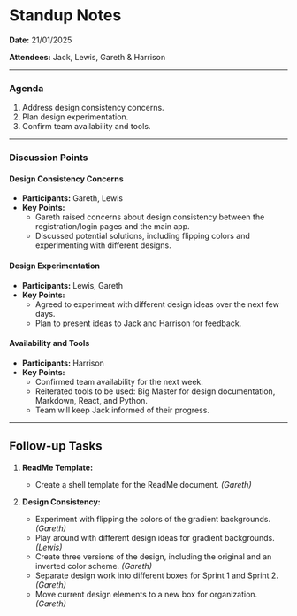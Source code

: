 # Standup Notes

**Date:** 21/01/2025

**Attendees:** Jack, Lewis, Gareth & Harrison

---

### Agenda

1. Address design consistency concerns.
2. Plan design experimentation.
3. Confirm team availability and tools.

---

### Discussion Points

#### Design Consistency Concerns

- **Participants:** Gareth, Lewis
- **Key Points:**
  - Gareth raised concerns about design consistency between the registration/login pages and the main app.
  - Discussed potential solutions, including flipping colors and experimenting with different designs.

#### Design Experimentation

- **Participants:** Lewis, Gareth
- **Key Points:**
  - Agreed to experiment with different design ideas over the next few days.
  - Plan to present ideas to Jack and Harrison for feedback.

#### Availability and Tools

- **Participants:** Harrison
- **Key Points:**
  - Confirmed team availability for the next week.
  - Reiterated tools to be used: Big Master for design documentation, Markdown, React, and Python.
  - Team will keep Jack informed of their progress.

---

## Follow-up Tasks

1. **ReadMe Template:**
   - Create a shell template for the ReadMe document. *(Gareth)*

2. **Design Consistency:**
   - Experiment with flipping the colors of the gradient backgrounds. *(Gareth)*
   - Play around with different design ideas for gradient backgrounds. *(Lewis)*
   - Create three versions of the design, including the original and an inverted color scheme. *(Gareth)*
   - Separate design work into different boxes for Sprint 1 and Sprint 2. *(Gareth)*
   - Move current design elements to a new box for organization. *(Gareth)*
